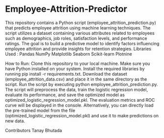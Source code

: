# Employee-Attrition-Predictor
This repository contains a Python script (employee_attrition_prediction.py) that predicts employee attrition using machine learning techniques. The script utilizes a dataset containing various attributes related to employees such as demographics, job roles, satisfaction levels, and performance ratings. The goal is to build a predictive model to identify factors influencing employee attrition and provide insights for retention strategies.
Libraries Used :
Pandas
NumPy
Matplotlib
Seaborn
Scikit-learn
Plotnine

How to Run:
Clone this repository to your local machine.
Make sure you have Python installed on your system.
Install the required libraries by running pip install -r requirements.txt.
Download the dataset (employee_attrition_data.csv) and place it in the same directory as the script.
Run the script by executing python employee_attrition_prediction.py.
The script will preprocess the data, train the logistic regression model, evaluate its performance, and save the optimized model as optimized_logistic_regression_model.pkl.
The evaluation metrics and ROC curve will be displayed in the console.
Alternatively, you can directly load the pre-trained model from the file (optimized_logistic_regression_model.pkl) and use it to make predictions on new data.


Contributors
Tanay Bhutada
